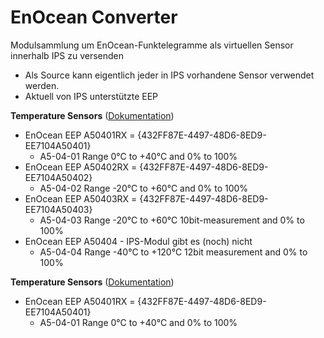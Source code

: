 # EnOcean Converter

Modulsammlung um EnOcean-Funktelegramme als virtuellen Sensor innerhalb IPS zu versenden

* Als Source kann eigentlich jeder in IPS vorhandene Sensor verwendet werden.
* Aktuell von IPS unterstützte EEP

__Temperature Sensors__ ([Dokumentation](EnOceanConvertersTemperatureSensor))  
* EnOcean EEP A50401RX = {432FF87E-4497-48D6-8ED9-EE7104A50401}
  - A5-04-01 Range 0°C to +40°C and 0% to 100%
* EnOcean EEP A50402RX = {432FF87E-4497-48D6-8ED9-EE7104A50402}
  - A5-04-02 Range -20°C to +60°C and 0% to 100%
* EnOcean EEP A50403RX = {432FF87E-4497-48D6-8ED9-EE7104A50403}
  - A5-04-03 Range -20°C to +60°C 10bit-measurement and 0% to 100%
* EnOcean EEP A50404 - IPS-Modul gibt es (noch) nicht
  - A5-04-04 Range -40°C to +120°C 12bit measurement and 0% to 100%    
 
__Temperature Sensors__ ([Dokumentation](EnOceanConvertersTemperatureSensor))  
* EnOcean EEP A50401RX = {432FF87E-4497-48D6-8ED9-EE7104A50401}
  - A5-04-01 Range 0°C to +40°C and 0% to 100%

 
